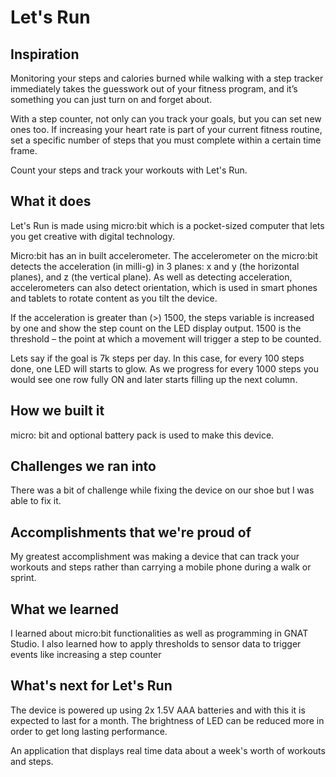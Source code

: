 # Let's Run

## Inspiration

Monitoring your steps and calories burned while walking with a step tracker immediately takes the guesswork out of your fitness program, and it’s something you can just turn on and forget about. 

With a step counter, not only can you track your goals, but you can set new ones too. If increasing your heart rate is part of your current fitness routine, set a specific number of steps that you must complete within a certain time frame.

Count your steps and track your workouts with Let's Run.

## What it does

Let's Run is made using micro:bit which is a pocket-sized computer that lets you get creative with digital technology.

Micro:bit has an in built accelerometer. The accelerometer on the micro:bit detects the acceleration (in milli-g) in 3 planes: x and y (the horizontal planes), and z (the vertical plane). As well as detecting acceleration, accelerometers can also detect orientation, which is used in smart phones and tablets to rotate content as you tilt the device.

If the acceleration is greater than (>) 1500, the steps variable is increased by one and show the step count on the LED display output. 1500 is the threshold – the point at which a movement will trigger a step to be counted.

Lets say if the goal is 7k steps per day. In this case, for every 100 steps done, one LED will starts to glow. As we progress for every 1000 steps you would see one row fully ON and later starts filling up the next column. 

## How we built it

micro: bit and optional battery pack is used to make this device.

## Challenges we ran into

There was a bit of challenge while fixing the device on our shoe but I was able to fix it.

## Accomplishments that we're proud of

My greatest accomplishment was making a device that can track your workouts and steps rather than carrying a mobile phone during a walk or sprint.

## What we learned

I learned about micro:bit functionalities as well as programming in GNAT Studio. I also learned how to apply thresholds to sensor data to trigger events like increasing a step counter

## What's next for Let's Run

The device is powered up using 2x 1.5V AAA batteries and with this it is expected to last for a month. The brightness of LED can be reduced more in order to get long lasting performance.

An application that displays real time data about a week's worth of workouts and steps.
